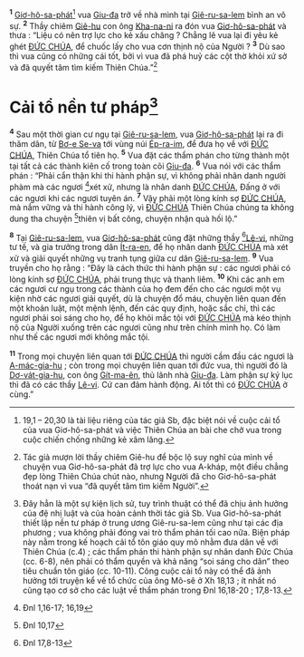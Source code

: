 <sup><b>1</b></sup> [Giơ-hô-sa-phát]()[^1-84115315-9723-46d9-a87b-8d95706f203a] vua [Giu-đa]() trở về nhà mình tại [Giê-ru-sa-lem]() bình an vô sự. <sup><b>2</b></sup> Thầy chiêm [Giê-hu]() con ông [Kha-na-ni]() ra đón vua [Giơ-hô-sa-phát]() và thưa : “Liệu có nên trợ lực cho kẻ xấu chăng ? Chẳng lẽ vua lại đi yêu kẻ ghét [ĐỨC CHÚA](), để chuốc lấy cho vua cơn thịnh nộ của Người ? <sup><b>3</b></sup> Dù sao thì vua cũng có những cái tốt, bởi vì vua đã phá huỷ các cột thờ khỏi xứ sở và đã quyết tâm tìm kiếm Thiên Chúa.”[^2-84115315-9723-46d9-a87b-8d95706f203a]


# Cải tổ nền tư pháp[^3-84115315-9723-46d9-a87b-8d95706f203a]
<sup><b>4</b></sup> Sau một thời gian cư ngụ tại [Giê-ru-sa-lem](), vua [Giơ-hô-sa-phát]() lại ra đi thăm dân, từ [Bơ-e Se-va]() tới vùng núi [Ép-ra-im](), để đưa họ về với [ĐỨC CHÚA](), Thiên Chúa tổ tiên họ. <sup><b>5</b></sup> Vua đặt các thẩm phán cho từng thành một tại tất cả các thành kiên cố trong toàn cõi [Giu-đa](). <sup><b>6</b></sup> Vua nói với các thẩm phán : “Phải cẩn thận khi thi hành phận sự, vì không phải nhân danh người phàm mà các ngươi [^1@-84115315-9723-46d9-a87b-8d95706f203a]xét xử, nhưng là nhân danh [ĐỨC CHÚA](), Đấng ở với các ngươi khi các ngươi tuyên án. <sup><b>7</b></sup> Vậy phải một lòng kính sợ [ĐỨC CHÚA](), mà nắm vững và thi hành công lý, vì [ĐỨC CHÚA]() Thiên Chúa chúng ta không dung tha chuyện [^2@-84115315-9723-46d9-a87b-8d95706f203a]thiên vị bất công, chuyện nhận quà hối lộ.”

<sup><b>8</b></sup> Tại [Giê-ru-sa-lem](), vua [Giơ-hô-sa-phát]() cũng đặt những thầy [^3@-84115315-9723-46d9-a87b-8d95706f203a][Lê-vi](), những tư tế, và gia trưởng trong dân [Ít-ra-en](), để họ nhân danh [ĐỨC CHÚA]() mà xét xử và giải quyết những vụ tranh tụng giữa cư dân [Giê-ru-sa-lem](). <sup><b>9</b></sup> Vua truyền cho họ rằng : “Đây là cách thức thi hành phận sự : các ngươi phải có lòng kính sợ [ĐỨC CHÚA](), phải trung thực và thanh liêm. <sup><b>10</b></sup> Khi các anh em các ngươi cư ngụ trong các thành của họ đem đến cho các ngươi một vụ kiện nhờ các ngươi giải quyết, dù là chuyện đổ máu, chuyện liên quan đến một khoản luật, một mệnh lệnh, đến các quy định, hoặc sắc chỉ, thì các ngươi phải soi sáng cho họ, để họ khỏi mắc tội với [ĐỨC CHÚA]() mà kéo thịnh nộ của Người xuống trên các ngươi cũng như trên chính mình họ. Có làm như thế các ngươi mới không mắc tội.

<sup><b>11</b></sup> Trong mọi chuyện liên quan tới [ĐỨC CHÚA]() thì người cầm đầu các ngươi là [A-mác-gia-hu]() ; còn trong mọi chuyện liên quan tới đức vua, thì người đó là [Dơ-vát-gia-hu](), con ông [Gít-ma-ên](), thủ lãnh nhà [Giu-đa](). Làm phận sự ký lục thì đã có các thầy [Lê-vi](). Cứ can đảm hành động. Ai tốt thì có [ĐỨC CHÚA]() ở cùng.”

[^1-84115315-9723-46d9-a87b-8d95706f203a]: 19,1 – 20,30 là tài liệu riêng của tác giả Sb, đặc biệt nói về cuộc cải tổ của vua Giơ-hô-sa-phát và việc Thiên Chúa an bài che chở vua trong cuộc chiến chống những kẻ xâm lăng.
[^2-84115315-9723-46d9-a87b-8d95706f203a]: Tác giả mượn lời thầy chiêm Giê-hu để bộc lộ suy nghĩ của mình về chuyện vua Giơ-hô-sa-phát đã trợ lực cho vua A-kháp, một điều chẳng đẹp lòng Thiên Chúa chút nào, nhưng Người đã cho Giơ-hô-sa-phát thoát nạn vì vua “đã quyết tâm tìm kiếm Người”.
[^3-84115315-9723-46d9-a87b-8d95706f203a]: Đây hẳn là một sự kiện lịch sử, tuy trình thuật có thể đã chịu ảnh hưởng của đệ nhị luật và của hoàn cảnh thời tác giả Sb. Vua Giơ-hô-sa-phát thiết lập nền tư pháp ở trung ương Giê-ru-sa-lem cũng như tại các địa phương ; vua không phải đóng vai trò thẩm phán tối cao nữa. Biện pháp này nằm trong kế hoạch cải tổ tôn giáo quy mô nhằm đưa dân về với Thiên Chúa (c.4) ; các thẩm phán thi hành phận sự nhân danh Đức Chúa (cc. 6-8), nên phải có thẩm quyền và khả năng “soi sáng cho dân” theo tiêu chuẩn tôn giáo (cc. 10-11). Công cuộc cải tổ này có thể đã ảnh hưởng tới truyện kể về tổ chức của ông Mô-sê ở Xh 18,13 ; ít nhất nó cũng tạo cơ sở cho các luật về thẩm phán trong Đnl 16,18-20 ; 17,8-13.
[^1@-84115315-9723-46d9-a87b-8d95706f203a]: Đnl 1,16-17; 16,19
[^2@-84115315-9723-46d9-a87b-8d95706f203a]: Đnl 10,17
[^3@-84115315-9723-46d9-a87b-8d95706f203a]: Đnl 17,8-13